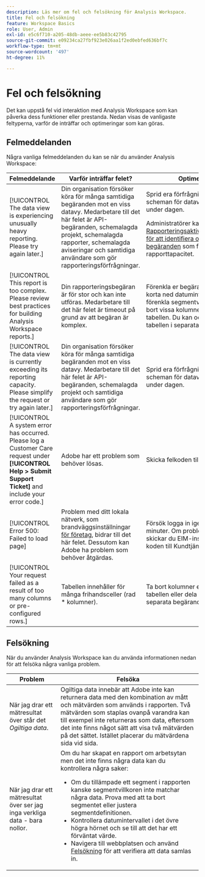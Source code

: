 ```yaml
---
description: Läs mer om fel och felsökning för Analysis Workspace.
title: Fel och felsökning
feature: Workspace Basics
role: User, Admin
exl-id: e5c6f710-a205-48db-aeee-ee5b83c42795
source-git-commit: e09234ca27fbf923e026aa1f2ed0ebfed636bf7c
workflow-type: tm+mt
source-wordcount: '497'
ht-degree: 11%

---
```


# Fel och felsökning

Det kan uppstå fel vid interaktion med Analysis Workspace som kan påverka dess funktioner eller prestanda. Nedan visas de vanligaste feltyperna, varför de inträffar och optimeringar som kan göras.

## Felmeddelanden

Några vanliga felmeddelanden du kan se när du använder Analysis Workspace:

| Felmeddelande | Varför inträffar felet? | Optimering |
| --- | --- | --- |
| [!UICONTROL The data view is experiencing unusually heavy reporting. Please try again later.] | Din organisation försöker köra för många samtidiga begäranden mot en viss datavy. Medarbetare till det här felet är API-begäranden, schemalagda projekt, schemalagda rapporter, schemalagda aviseringar och samtidiga användare som gör rapporteringsförfrågningar. | Sprid era förfrågningar och scheman för datavyn jämnare under dagen.<p>Administratörer kan använda [Rapporteringsaktivitetshanteraren för att identifiera och avbryta begäranden](/help/admin/tools/reporting-activity-manager/reporting-activity-overview.md) som förbrukar rapporttapacitet.</p> |
| [!UICONTROL This report is too complex. Please review best practices for building Analysis Workspace reports.] | Din rapporteringsbegäran är för stor och kan inte utföras. Medarbetare till det här felet är timeout på grund av att begäran är komplex. | Förenkla er begäran. Du kan t.ex. korta ned datumintervallet, förenkla segmentvillkoren eller ta bort vissa kolumner eller rader i tabellen. Du kan också dela upp tabellen i separata begäranden. |
| [!UICONTROL The data view is currently exceeding its reporting capacity. Please simplify the request or try again later.] | Din organisation försöker köra för många samtidiga begäranden mot en viss datavy. Medarbetare till det här felet är API-begäranden, schemalagda projekt och samtidiga användare som gör rapporteringsförfrågningar. | Sprid era förfrågningar och scheman för datavyn jämnare under dagen. |
| [!UICONTROL A system error has occurred. Please log a Customer Care request under **[!UICONTROL Help > Submit Support Ticket]** and include your error code.] | Adobe har ett problem som behöver lösas. | Skicka felkoden till kundtjänst. |
| [!UICONTROL Error 500: Failed to load page] | Problem med ditt lokala nätverk, som brandväggsinställningar [för företag](/help/technotes/ip-addresses.md), bidrar till det här felet. Dessutom kan Adobe ha problem som behöver åtgärdas. | Försök logga in igen efter flera minuter. Om problemet kvarstår skickar du EIM-instans-ID-koden till Kundtjänst. |
| [!UICONTROL Your request failed as a result of too many columns or pre-configured rows.] | Tabellen innehåller för många frihandsceller (rad * kolumner). | Ta bort kolumner eller rader i tabellen eller dela upp tabellen i separata begäranden. |


## Felsökning

När du använder Analysis Workspace kan du använda informationen nedan för att felsöka några vanliga problem.

| Problem | Felsöka |
|---|---|
| När jag drar ett mätresultat över står det *Ogiltiga data*. | Ogiltiga data innebär att Adobe inte kan returnera data med den kombination av mått och mätvärden som används i rapporten. Två mätvärden som staplas ovanpå varandra kan till exempel inte returneras som data, eftersom det inte finns något sätt att visa två mätvärden på det sättet. Istället placerar du mätvärdena sida vid sida. |
| När jag drar ett mätresultat över ser jag inga verkliga data - bara nollor. | Om du har skapat en rapport om arbetsytan men det inte finns några data kan du kontrollera några saker:<ul><li>Om du tillämpade ett segment i rapporten kanske segmentvillkoren inte matchar några data. Prova med att ta bort segmentet eller justera segmentdefinitionen.</li><li>Kontrollera datumintervallet i det övre högra hörnet och se till att det har ett förväntat värde.</li><li>Navigera till webbplatsen och använd [Felsökning](https://experienceleague.adobe.com/docs/debugger/using/experience-cloud-debugger.html) för att verifiera att data samlas in.</li></ul> |



<!--
# Common error messages

You may encounter errors when interacting with Analysis Workspace that will also influence performance. Listed below are the most common error types, why they occur, and optimizations that can be made.

| Error message | Why does this occur? | Optimization |
| --- | --- | --- |
| [!UICONTROL The report suite is experiencing unusually heavy reporting. Please try again later.] | Your organization is trying to run too many concurrent requests against a specific report suite. Contributors to this error are API requests, scheduled projects, and concurrent users making reporting requests. | Spread your requests and schedules for the report suite more evenly throughout the day. <p>Administrators can use the [Reporting Activity Manager to identify and cancel requests](/help/admin/tools/reporting-activity-manager/reporting-activity-overview.md) that are consuming reporting capacity. |
| [!UICONTROL The report suite is currently exceeding its reporting capacity. Please simplify the request or try again later.] |  Your organization is trying to run too many concurrent requests against a specific report suite. Contributors to this error are API requests, scheduled projects, scheduled reports, scheduled alerts, and concurrent users making reporting requests. | Spread your requests and schedules for the report suite more evenly throughout the day. |
| [!UICONTROL A system error has occurred. Please log a Customer Care request under Help > Submit Support Ticket and include your error code.] | Adobe is experiencing an issue that needs to be resolved. | Submit the error code to Customer Care. |
| [!UICONTROL An unexpected error has occurred; try refreshing your project again. If the problem persists, please submit this error ID to Adobe Customer Care for further diagnosis.] | Adobe is experiencing an issue that needs to be resolved. | Try refreshing your project and if the problem persists, submit the error code to Customer Care. |
| [!UICONTROL Error 500: Failed to load page] | Issues with your local network, such as company [firewall settings](/help/technotes/ip-addresses.md), are a contributing factor to this error. Additionally, Adobe may be experiencing an issue that needs to be resolved. | Try logging in again after several minutes. If the issue persists, submit the EIM instance ID code to Customer Care. |
| [!UICONTROL One of the segments or the search in this visualization contains a text search that returned too many results.] | Your segment criteria or report filter is too broad. | Narrow your search text criteria and try the request again. |
| [!UICONTROL This dimension does not currently support non-default attribution models.] | Non-default attribution is not supported for the dimension that you are using. | Replace the dimension in your table with one that is compatible with [Attribution](/help/analyze/analysis-workspace/attribution/overview.md). |
| [!UICONTROL Your request failed as a result of too many columns or pre-configured rows.] | Your table has too many freeform cells (row * columns). | Remove columns or rows in your table, or consider splitting the table into separate requests. |
-->